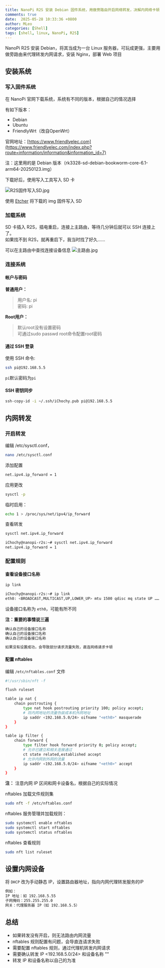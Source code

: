 ```yaml
---
title: NanoPi R2S 安装 Debian 固件系统，用做旁路由开启网络转发，决解内网络卡顿
comments: true
date:  2025-05-28 10:33:36 +0800
author: MLeo
categories: [Shell] 
tags: [shell, linux, NanoPi, R2S]
---
```


NanoPi R2S 安装 Debian，将其当成为一台 Linux 服务器，可玩成更强，主要用做旁路由来代理转发内网请求，安装 Nginx，部署 Web 项目

## 安装系统
### 写入固件系统
在 NanoPi 官网下载系统，系统有不同的版本，根据自己的情况选择  

有如下版本：
- Debian
- Ubuntu
- FriendlyWrt（改自OpenWrt）

官网地址：[https://www.friendlyelec.com](https://www.friendlyelec.com/index.php?route=information/information&information_id=7)

注：这里用的是 Debian 版本（rk3328-sd-debian-bookworm-core-6.1-arm64-20250123.img）

下载好后，使用写入工具写入 SD 卡

![R2S固件写入SD.jpg](https://image.ichochy.com/R2S固件写入SD.jpg)

使用 [Etcher](https://etcher.balena.io/#download-etcher) 将下载的 img 固件写入 SD  

### 加载系统
SD 卡插入 R2S，插电重启，连接上主路由，等待几分钟后就可以 SSH 连接上了。  
如果找不到 R2S，就再重启下，我当时找了好久……

可以在主路由中查找连接设备信息
![主路由.jpg](https://image.ichochy.com/主路由.jpg)

### 连接系统

#### 帐户与密码
**普通用户：**  
>    用户名: pi  
>    密码: pi  

**Root用户：**  
>    默认root没有设置密码  
>    可通过sudo passwd root命令配置root密码

#### 通过 SSH 登录

使用 SSH 命令:
```bash
ssh pi@192.168.5.5
```

`pi`默认密码为`pi`

#### SSH 密钥同步

```bash
ssh-copy-id -i ~/.ssh/iChochy.pub pi@192.168.5.5
```

## 内网转发

### 开启转发
编辑 /etc/sysctl.conf，
```bash
nano /etc/sysctl.conf
```
添加配置
```bash
net.ipv4.ip_forward = 1
```
应用更改
```bash 
sysctl -p 
```
临时启用：
```bash
echo 1 > /proc/sys/net/ipv4/ip_forward
```
查看转发
```bash
sysctl net.ipv4.ip_forward
```
```bash
iChochy@nanopi-r2s:~# sysctl net.ipv4.ip_forward
net.ipv4.ip_forward = 1
```

### 配置规则
#### 查看设备接口名称
```bash
ip link
```
```bash
iChochy@nanopi-r2s:~# ip link
eth0: <BROADCAST,MULTICAST,UP,LOWER_UP> mtu 1500 qdisc mq state UP ……

```
设备接口名称为 `eth0`，可能有所不同 

**注：重要的事情说三遍**

```bash
确认自己的设备接口名称
确认自己的设备接口名称
确认自己的设备接口名称

如果没有设置成功，会导致部分请求流量失败，直连网络请求卡顿
```
#### 配置 nftables
编辑 `/etc/nftables.conf` 文件

```bash
#!/usr/sbin/nft -f

flush ruleset

table ip nat {
    chain postrouting {
        type nat hook postrouting priority 100; policy accept;
        # 将内网地址的流量伪装成本机外网地址
        ip saddr <192.168.5.0/24> oifname "<eth0>" masquerade
    }
}

table ip filter {
    chain forward {
        type filter hook forward priority 0; policy accept;
        # 允许已建立和相关连接通过
        ct state related,established accept
        # 允许内网到外网的流量
        ip saddr <192.168.5.0/24> oifname "<eth0>" accept
    }
}

```

**注：** 注意内网 IP 区间和网卡设备名，根据自己的实际情况

nftables 加载文件规则集
```bash
sudo nft -f /etc/nftables.conf
```

nftables 服务管理并加载规则：
```bash
sudo systemctl enable nftables
sudo systemctl start nftables
sudo systemctl status nftables
```
nftables 查看规则 
```bash
sudo nft list ruleset
```
## 设置内网设备
将 `DHCP` 改为手动静态 IP，设置路由器地址，指向内网代理转发服务的IP
```bash
例如：
IP 地址：如 192.168.5.55
子网掩码：255.255.255.0
网关：代理服务器 IP（如 192.168.5.5）
```

## 总结
* 如果转发没有开启，则无法路由内网流量  
* nftables 规则配置有问题，会导直连请求失败   
* 需要配置 nftables 规则，通过代理机转发内网请求   
* 需要确认转发 IP <192.168.5.0/24>  和设备名称 "<eth0>"
* 转发 IP 和设备名称以自己的为准

